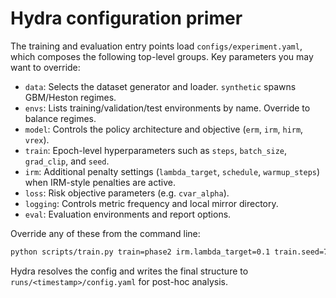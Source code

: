 # Hydra configuration primer

The training and evaluation entry points load `configs/experiment.yaml`, which composes the
following top-level groups. Key parameters you may want to override:

- `data`: Selects the dataset generator and loader. `synthetic` spawns GBM/Heston regimes.
- `envs`: Lists training/validation/test environments by name. Override to balance regimes.
- `model`: Controls the policy architecture and objective (`erm`, `irm`, `hirm`, `vrex`).
- `train`: Epoch-level hyperparameters such as `steps`, `batch_size`, `grad_clip`, and `seed`.
- `irm`: Additional penalty settings (`lambda_target`, `schedule`, `warmup_steps`) when IRM-style
  penalties are active.
- `loss`: Risk objective parameters (e.g. `cvar_alpha`).
- `logging`: Controls metric frequency and local mirror directory.
- `eval`: Evaluation environments and report options.

Override any of these from the command line:

```bash
python scripts/train.py train=phase2 irm.lambda_target=0.1 train.seed=7
```

Hydra resolves the config and writes the final structure to `runs/<timestamp>/config.yaml` for
post-hoc analysis.
